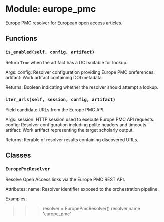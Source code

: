 # Module: europe_pmc

Europe PMC resolver for European open access articles.

## Functions

### `is_enabled(self, config, artifact)`

Return ``True`` when the artifact has a DOI suitable for lookup.

Args:
config: Resolver configuration providing Europe PMC preferences.
artifact: Work artifact containing DOI metadata.

Returns:
Boolean indicating whether the resolver should attempt a lookup.

### `iter_urls(self, session, config, artifact)`

Yield candidate URLs from the Europe PMC API.

Args:
session: HTTP session used to execute Europe PMC API requests.
config: Resolver configuration including polite headers and timeouts.
artifact: Work artifact representing the target scholarly output.

Returns:
Iterable of resolver results containing discovered URLs.

## Classes

### `EuropePmcResolver`

Resolve Open Access links via the Europe PMC REST API.

Attributes:
name: Resolver identifier exposed to the orchestration pipeline.

Examples:
>>> resolver = EuropePmcResolver()
>>> resolver.name
'europe_pmc'

